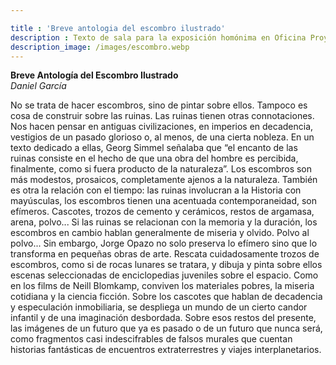 ```yaml
---

title : 'Breve antologia del escombro ilustrado'
description : Texto de sala para la exposición homónima en Oficina Proyectista. Buenos Aires, 2015 
description_image: /images/escombro.webp
---
```

 **Breve Antología del Escombro Ilustrado**  
*Daniel García*

No se trata de hacer escombros, sino de pintar sobre ellos. Tampoco es
cosa de construir sobre las ruinas. Las ruinas tienen otras connotaciones.
Nos hacen pensar en antiguas civilizaciones, en imperios en decadencia,
vestigios de un pasado glorioso o, al menos, de una cierta nobleza. En un
texto dedicado a ellas, Georg Simmel señalaba que “el encanto de las
ruinas consiste en el hecho de que una obra del hombre es percibida,
finalmente, como si fuera producto de la naturaleza”. Los escombros son
más modestos, prosaicos, completamente ajenos a la naturaleza. También
es otra la relación con el tiempo: las ruinas involucran a la Historia con
mayúsculas, los escombros tienen una acentuada contemporaneidad, son
efímeros. Cascotes, trozos de cemento y cerámicos, restos de argamasa,
arena, polvo... Si las ruinas se relacionan con la memoria y la duración,
los escombros en cambio hablan generalmente de miseria y olvido. Polvo
al polvo...
Sin embargo, Jorge Opazo no solo preserva lo efímero sino que lo
transforma en pequeñas obras de arte. Rescata cuidadosamente trozos de
escombros, como si de rocas lunares se tratara, y dibuja y pinta sobre
ellos escenas seleccionadas de enciclopedias juveniles sobre el espacio.
Como en los films de Neill Blomkamp, conviven los materiales pobres, la
miseria cotidiana y la ciencia ficción. Sobre los cascotes que hablan de
decadencia y especulación inmobiliaria, se despliega un mundo de un
cierto candor infantil y de una imaginación desbordada. Sobre esos restos
del presente, las imágenes de un futuro que ya es pasado o de un futuro
que nunca será, como fragmentos casi indescifrables de falsos murales
que cuentan historias fantásticas de encuentros extraterrestres y viajes
interplanetarios.